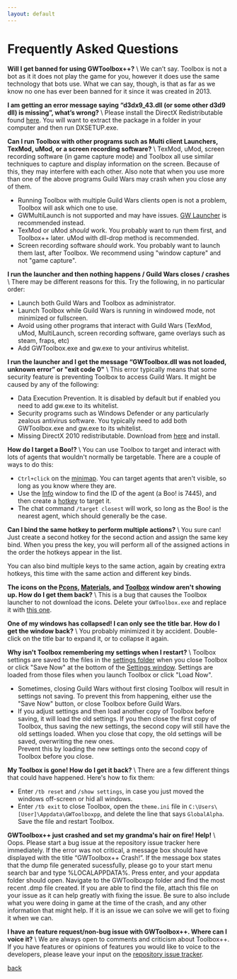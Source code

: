 ```yaml
---
layout: default
---
```


# Frequently Asked Questions
**Will I get banned for using GWToolbox++?** \\
We can’t say. Toolbox is not a bot as it it does not play the game for you, however it does use the same technology that bots use. What we can say, though, is that as far as we know no one has ever been banned for it since it was created in 2013.

**I am getting an error message saying “d3dx9_43.dll (or some other d3d9 dll) is missing”, what’s wrong?** \\
Please install the DirectX Redistributable found [here](http://www.microsoft.com/en-us/download/details.aspx?id=8109). You will want to extract the package in a folder in your computer and then run DXSETUP.exe.

**Can I run Toolbox with other programs such as Multi client Launchers, TexMod, uMod, or a screen recording software?** \\
TexMod, uMod, screen recording software (in game capture mode) and Toolbox all use similar techniques to capture and display information on the screen. Because of this, they may interfere with each other. Also note that when you use more than one of the above programs Guild Wars may crash when you close any of them.

* Running Toolbox with multiple Guild Wars clients open is not a problem, Toolbox will ask which one to use. 
* GWMultiLaunch is not supported and may have issues. [GW Launcher](https://github.com/GregLando113/gwlauncher/releases) is recommended instead.
* TexMod or uMod *should* work. You probably want to run them first, and Toolbox++ later. uMod with dll-drop method is recommended.
* Screen recording software *should* work. You probably want to launch them last, after Toolbox. We recommend using "window capture" and not "game capture".

**I run the launcher and then nothing happens / Guild Wars closes / crashes** \\
There may be different reasons for this. Try the following, in no particular order:

* Launch both Guild Wars and Toolbox as administrator.
* Launch Toolbox while Guild Wars is running in windowed mode, not minimized or fullscreen.
* Avoid using other programs that interact with Guild Wars (TexMod, uMod, MultiLaunch, screen recording software, game overlays such as steam, fraps, etc)
* Add GWToolbox.exe and gw.exe to your antivirus whitelist.

**I run the launcher and I get the message “GWToolbox.dll was not loaded, unknown error” or "exit code 0"** \\
This error typically means that some security feature is preventing Toolbox to access Guild Wars. It might be caused by any of the following:

* Data Execution Prevention. It is disabled by default but if enabled you need to add gw.exe to its whitelist. 
* Security programs such as Windows Defender or any particularly zealous antivirus software. You typically need to add both GWToolbox.exe and gw.exe to its whitelist.
* Missing DirectX 2010 redistributable. Download from [here](http://www.microsoft.com/en-us/download/details.aspx?id=8109) and install. 

**How do I target a Boo!?** \\
You can use Toolbox to target and interact with lots of agents that wouldn't normally be targetable. There are a couple of ways to do this:

* `Ctrl+click` on the [minimap](minimap). You can target agents that aren't visible, so long as you know where they are.
* Use the [Info](info) window to find the ID of the agent (a Boo! is 7445), and then create a [hotkey](hotkeys) to target it.
* The chat command `/target closest` will work, so long as the Boo! is the nearest agent, which should generally be the case.

**Can I bind the same hotkey to perform multiple actions?** \\
You sure can! Just create a second hotkey for the second action and assign the same key bind. When you press the key, you will perform all of the assigned actions in the order the hotkeys appear in the list.

You can also bind multiple keys to the same action, again by creating extra hotkeys, this time with the same action and different key binds.

**The icons on the [Pcons](pcons), [Materials](materials), and [Toolbox](windows#toolbox_window) window aren't showing up. How do I get them back?** \\
This is a bug that causes the Toolbox launcher to not download the icons. Delete your `GWToolbox.exe` and replace it with [this one](https://github.com/HasKha/GWToolboxpp/releases/download/2.0-launcher/GWToolbox.exe).

**One of my windows has collapsed! I can only see the title bar. How do I get the window back?** \\
You probably minimized it by accident. Double-click on the title bar to expand it, or to collapse it again.

**Why isn't Toolbox remembering my settings when I restart?** \\
Toolbox settings are saved to the files in the [settings folder](settings#storage) when you close Toolbox or click "Save Now" at the bottom of the [Settings window](settings). Settings are loaded from those files when you launch Toolbox or click "Load Now".
* Sometimes, closing Guild Wars without first closing Toolbox will result in settings not saving. To prevent this from happening, either use the "Save Now" button, or close Toolbox before Guild Wars.
* If you adjust settings and then load another copy of Toolbox before saving, it will load the old settings. If you then close the first copy of Toolbox, thus saving the new settings, the second copy will still have the old settings loaded. When you close that copy, the old settings will be saved, overwriting the new ones.  
 Prevent this by loading the new settings onto the second copy of Toolbox before you close.

**My Toolbox is gone! How do I get it back?** \\
There are a few different things that could have happened. Here's how to fix them:
* Enter `/tb reset` and `/show settings`, in case you just moved the windows off-screen or hid all windows.
* Enter `/tb exit` to close Toolbox, open the `theme.ini` file in `C:\Users\[User]\Appdata\GWToolboxpp`, and delete the line that says `GlobalAlpha`. Save the file and restart Toolbox.

**GWToolbox++ just crashed and set my grandma's hair on fire! Help!** \\
Oops. Please start a bug issue at the repository issue tracker here immediately. If the error was not critical, a message box should have displayed with the title “GWToolbox++ Crash!”. If the message box states that the dump file generated sucessfully, please go to your start menu search bar and type %LOCALAPPDATA%. Press enter, and your appdata folder should open. Navigate to the GWToolboxpp folder and find the most recent .dmp file created. If you are able to find the file, attach this file on your issue as it can help greatly with fixing the issue. Be sure to also include what you were doing in game at the time of the crash, and any other information that might help. If it is an issue we can solve we will get to fixing it when we can.

**I have an feature request/non-bug issue with GWToolbox++. Where can I voice it?** \\
We are always open to comments and criticism about Toolbox++. If you have features or opinions of features you would like to voice to the developers, please leave your input on the [repository issue tracker](https://github.com/HasKha/GWToolboxpp/issues).

[back](./)
